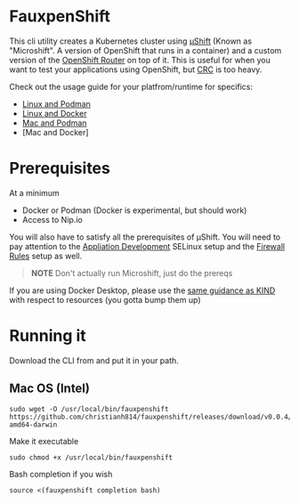 # FauxpenShift

This cli utility creates a Kubernetes cluster using [µShift](https://microshift.io/docs/home/) (Known as "Microshift". A version of OpenShift that runs in a container) and a custom version of the [OpenShift Router](https://github.com/openshift/router) on top of it. This is useful for when you want to test your applications using OpenShift, but [CRC](https://developers.redhat.com/products/codeready-containers/overview) is too heavy.

Check out the usage guide for your platfrom/runtime for specifics:

* [Linux and Podman](docs/podmanLinux.md)
* [Linux and Docker](docs/dockerLinux.md)
* [Mac and Podman](docs/podmanMac.md)
* [Mac and Docker]

# Prerequisites

At a minimum

* Docker or Podman (Docker is experimental, but should work)
* Access to Nip.io

You will also have to satisfy all the prerequisites of µShift. You will need to pay attention to the [Appliation Development](https://microshift.io/docs/getting-started/#using-microshift-for-application-development) SELinux setup and the [Firewall Rules](https://microshift.io/docs/getting-started/#deploying-microshift) setup as well.

> **NOTE** Don't actually run Microshift, just do the prereqs

If you are using Docker Desktop, please use the [same guidance as KIND](https://kind.sigs.k8s.io/docs/user/quick-start/#settings-for-docker-desktop) with respect to resources (you gotta bump them up)

# Running it

Download the CLI from and put it in your path.

## Mac OS (Intel)

```shell
sudo wget -O /usr/local/bin/fauxpenshift https://github.com/christianh814/fauxpenshift/releases/download/v0.0.4/fauxpenshift-amd64-darwin
```

Make it executable 

```shell
sudo chmod +x /usr/local/bin/fauxpenshift
```

Bash completion if you wish

```shell
source <(fauxpenshift completion bash)
```

